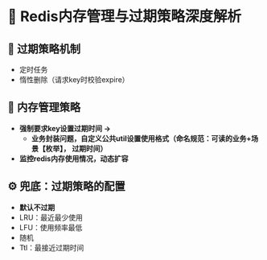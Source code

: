 # 💾 **Redis内存管理与过期策略深度解析**

## 🔄 **过期策略机制**

- 定时任务
- 惰性删除（请求key时校验expire）

## 🎯 **内存管理策略**

- **强制要求key设置过期时间 →**
    - **业务封装问题，自定义公共util设置使用格式（命名规范：可读的业务+场景【枚举】， 过期时间）**
- **监控redis内存使用情况，动态扩容**

## ⚙️ **兜底：过期策略的配置**

- **默认不过期**
- LRU：最近最少使用
- LFU：使用频率最低
- 随机
- Ttl：最接近过期时间